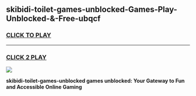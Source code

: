 
## skibidi-toilet-games-unblocked-Games-Play-Unblocked-&-Free-ubqcf
<h3>
<a href="https://premium76.site?title=skibidi-toilet-games-unblocked&ref=24A">CLICK TO PLAY</a></h3>
<hr>

<h3>
<a href="https://premium76.site?title=skibidi-toilet-games-unblocked&ref=24A">CLICK 2 PLAY</a>
  
</h3>

<a href="https://premium76.site?title=skibidi-toilet-games-unblocked&ref=24A"><img src="https://clearcache.store/games.png"></a>


**skibidi-toilet-games-unblocked games unblocked: Your Gateway to Fun and Accessible Online Gaming**
